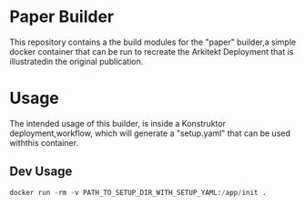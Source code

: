 # Paper Builder

This repository contains a the build modules for the "paper" builder,a  simple docker container that can be run to recreate the Arkitekt Deployment that is illustratedin the original publication. 

# Usage

The intended usage of this builder, is inside a Konstruktor deployment,workflow, which will generate a "setup.yaml" that can be used withthis container.

## Dev Usage

```python
docker run -rm -v PATH_TO_SETUP_DIR_WITH_SETUP_YAML:/app/init .
```


